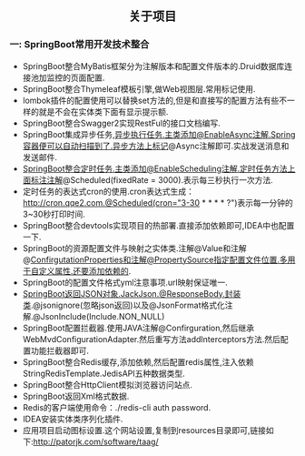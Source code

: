 <div align="center">
    <h2>关于项目</h2>  
</div>

### 一: SpringBoot常用开发技术整合<br/>

- SpringBoot整合MyBatis框架分为注解版本和配置文件版本的.Druid数据库连接池加监控的页面配置.
- SpringBoot整合Thymeleaf模板引擎,做Web视图层.常用标记使用.
- lombok插件的配置使用可以替换set方法的,但是和直接写的配置方法有些不一样的就是不会在实体类下面有显示提示额.
- SpringBoot整合Swagger2实现RestFul的接口文档编写.
- SpringBoot集成异步任务,异步执行任务.主类添加@EnableAsync注解.Spring容器便可以自动扫描到了.异步方法上标记@Async注解即可.实战发送消息和发送邮件.
- SpringBoot整合定时任务.主类添加@EnableScheduling注解.定时任务方法上面标注注解@Scheduled(fixedRate = 3000).表示每三秒执行一次方法.
- 定时任务的表达式cron的使用.cron表达式生成：http://cron.qqe2.com.@Scheduled(cron="3-30 * * * * ?")表示每一分钟的3~30秒打印时间.
- SpringBoot整合devtools实现项目的热部署.直接添加依赖即可,IDEA中也配置一下.
- SpringBoot的资源配置文件与映射之实体类.注解@Value和注解@ConfirgutationProperties和注解@PropertySource指定配置文件位置.多用于自定义属性.还要添加依赖的.
- SpringBoot的配置文件格式yml注意事项.url映射保证唯一.
- SpringBoot返回JSON对象.JackJson.@ResponseBody.封装类.@jsonignore(忽略json返回)以及@JsonFormat格式化注解.@JsonInclude(Include.NON_NULL)
- SpringBoot配置拦截器.使用JAVA注解@Confirguration,然后继承WebMvdConfigurationAdapter.然后重写方法addInterceptors方法.然后配置功能拦截器即可.
- SpringBoot整合Redis缓存,添加依赖,然后配置redis属性,注入依赖StringRedisTemplate.JedisAPI五种数据类型.
- SpringBoot整合HttpClient模拟浏览器访问站点.
- SpringBoot返回Xml格式数据.
- Redis的客户端使用命令：./redis-cli  auth password.
- IDEA安装实体类序列化插件.
- 应用项目启动图标设置.这个网站设置,复制到resources目录即可,链接如下:http://patorjk.com/software/taag/
